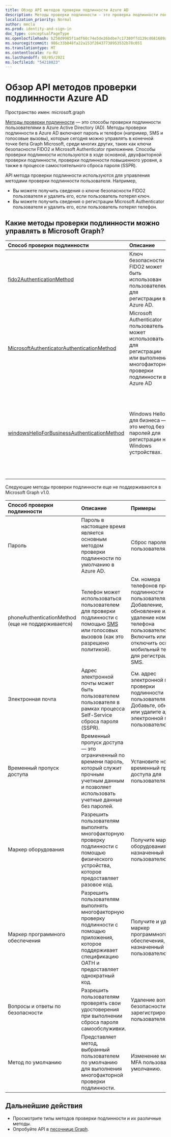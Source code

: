 ```yaml
---
title: Обзор API методов проверки подлинности Azure AD
description: Методы проверки подлинности — это проверка подлинности пользователями в Azure AD.
localization_priority: Normal
author: mmcla
ms.prod: identity-and-sign-in
doc_type: conceptualPageType
ms.openlocfilehash: b258d9985f1adf60c74e5de26bdbe7c17380ffd139cd681689a9c9f82a3f4393
ms.sourcegitcommit: 986c33b848fa22a153f28437738953532b78c051
ms.translationtype: MT
ms.contentlocale: ru-RU
ms.lasthandoff: 08/05/2021
ms.locfileid: "54218823"
---
```

# <a name="azure-ad-authentication-methods-api-overview"></a>Обзор API методов проверки подлинности Azure AD

Пространство имен: microsoft.graph

[Методы проверки подлинности](/azure/active-directory/authentication/concept-authentication-methods) — это способы проверки подлинности пользователями в Azure Active Directory (AD). Методы проверки подлинности в Azure AD включают пароль и телефон (например, SMS и голосовые вызовы), которые сегодня можно управлять в конечной точке бета Graph Microsoft, среди многих других, таких как ключи безопасности FIDO2 и Microsoft Authenticator приложение. Способы проверки подлинности используются в ходе основной, двухфакторной проверки подлинности, проверки подлинности повышенного уровня, а также в процессе самостоятельного сброса пароля (SSPR).

API метода проверки подлинности используются для управления методами проверки подлинности пользователя. Например,

* Вы можете получить сведения о ключе безопасности FIDO2 пользователя и удалить его, если пользователь потерял ключ.
* Вы можете получить сведения о регистрации Microsoft Authenticator пользователя и удалить его, если пользователь потерял телефон.

## <a name="what-authentication-methods-can-be-managed-in-microsoft-graph"></a>Какие методы проверки подлинности можно управлять в Microsoft Graph?

|Способ проверки подлинности        | Описание |Примеры     |
|:---------------------------|:------------|:------------|
|[fido2AuthenticationMethod](fido2authenticationmethod.md)|Ключ безопасности FIDO2 может быть использован пользователем для регистрации в Azure AD.|Удаление потерянного ключа безопасности FIDO2.|
|[MicrosoftAuthenticatorAuthenticationMethod](microsoftauthenticatorauthenticationmethod.md)|Microsoft Authenticator пользователь может использовать для регистрации или выполнения многофакторной проверки подлинности в Azure AD|Удаление метода Microsoft Authenticator проверки подлинности.|
|[windowsHelloForBusinessAuthenticationMethod](windowsHelloForBusinessAuthenticationMethod.md)|Windows Hello для бизнеса — это метод без паролей для регистрации на Windows устройствах.|См. устройства, на которых пользователь Windows Hello для входа в бизнес. Удаление учетных данных Windows Hello для бизнеса.|

Следующие методы проверки подлинности еще не поддерживаются в Microsoft Graph v1.0.

|Способ проверки подлинности        | Описание |Примеры     |
|:---------------------------|:------------|:------------|
|Пароль | Пароль в настоящее время является основным методом проверки подлинности по умолчанию в Azure AD.|Сброс пароля пользователя.|
|phoneAuthenticationMethod (еще не поддерживается) |Телефон может использоваться пользователем для проверки подлинности с помощью [SMS](/azure/active-directory/authentication/concept-authentication-methods#phone-options) или голосовых вызовов (как это разрешено политикой).|См. номера телефонов проверки подлинности пользователя. Добавление, обновление или удаление номера телефона пользователю. Включить или отключить основной мобильный телефон для регистрации SMS.|
|Электронная почта |Адрес электронной почты может быть пользователем пользователя в рамках процесса Self-Service сброса пароля (SSPR).|См. адрес электронной почты проверки подлинности пользователя. Добавьте, обновите или удалите адрес электронной почты пользователю.|
|Временный пропуск доступа |Временный пропуск доступа — это ограниченный по времени пароль, который служит прочным учетным данным и позволяет использовать учетные данные без паролей. | Установите новый временный пропуск доступа для пользователя.|
|Маркер оборудования | Разрешить пользователям выполнять многофакторную проверку подлинности с помощью физического устройства, которое предоставляет разовое код. | Получите маркер оборудования, назначенный пользователю.|
|Маркер программного обеспечения | Разрешить пользователям выполнять многофакторную проверку подлинности с помощью приложения, которое поддерживает спецификацию OATH и предоставляет однократный код. | Получите и удалите маркер программного обеспечения, назначенный пользователю.|
|Вопросы и ответы по безопасности | Разрешить пользователям проверять свои удостоверения при выполнении сброса пароля самообслуживки. |Удаление вопроса безопасности зарегистрированного пользователя.|
|Метод по умолчанию | Представляет метод, выбранный пользователем по умолчанию для выполнения многофакторной проверки подлинности.| Изменение метода MFA пользователя по умолчанию.|

## <a name="next-steps"></a>Дальнейшие действия

* Просмотрите типы методов проверки подлинности и их различные методы.
* Опробуйте API в [песочнице Graph](https://developer.microsoft.com/graph/graph-explorer).
